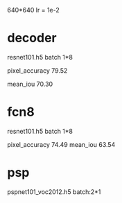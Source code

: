 640*640
lr = 1e-2

# decoder
resnet101.h5 batch 1*8

pixel_accuracy       79.52
 
mean_iou             70.30

# fcn8
resnet101.h5 batch 1*8

pixel_accuracy       74.49 
mean_iou             63.54

# psp
pspnet101_voc2012.h5 batch:2*1
